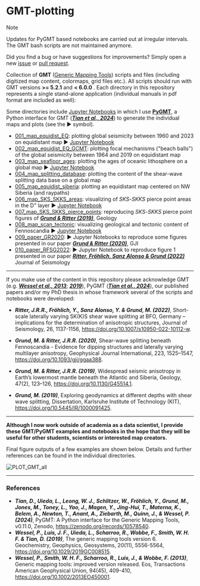 # GMT-plotting
> [!NOTE]  
> Updates for PyGMT based notebooks are carried out at irregular intervals. The GMT bash scripts are not maintained anymore.
> 
> Did you find a bug or have suggestions for improvements? Simply open a new [issue](https://github.com/michaelgrund/GMT-plotting/issues) or [pull request](https://github.com/michaelgrund/GMT-plotting/pulls).


Collection of **GMT** ([Generic Mapping Tools](https://www.generic-mapping-tools.org/)) scripts and files (including digitized map content, colormaps, grid files etc.). All scripts should run with GMT versions **>= 5.2.1** and **< 6.0.0** . Each directory in this repository represents a single stand-alone application (individual manuals in pdf format are included as well):

Some directories include [Jupyter Notebooks](https://jupyter.org/) in which I use [**PyGMT**](https://www.pygmt.org), a Python interface for GMT ([**_Tian et al., 2024_**](https://zenodo.org/records/10578540)) to generate the individual maps and plots (see the :arrow_forward: symbol).

- [001_map_equidist_EQ](https://github.com/michaelgrund/GMT-plotting/tree/master/001_map_equidist_EQ): plotting global seismicity between 1960 and 2023 on equidistant map :arrow_forward: [Jupyter Notebook](https://github.com/michaelgrund/GMT-plotting/tree/master/001_map_equidist_EQ/pygmt_jupyter_notebook/pygmt_plot_equidist_EQs.ipynb)
- [002_map_equidist_EQ_GCMT](https://github.com/michaelgrund/GMT-plotting/tree/master/002_map_equidist_EQ_GCMT): plotting focal mechanisms ("beach balls") of the global seismicity between 1964 and 2019 on equidistant map
- [003_map_seafloor_ages](https://github.com/michaelgrund/GMT-plotting/tree/master/003_map_seafloor_ages): plotting the ages of oceanic lithosphere on a global map :arrow_forward: [Jupyter Notebook](https://github.com/michaelgrund/GMT-plotting/tree/master/003_map_seafloor_ages/pygmt_jupyter_notebook/pygmt_seafloor_ages.ipynb)
- [004_map_splitting_database](https://github.com/michaelgrund/GMT-plotting/tree/master/004_map_splitting_database): plotting the content of the shear-wave splitting data base on a global map
- [005_map_equidist_siberia](https://github.com/michaelgrund/GMT-plotting/tree/master/005_map_equidist_siberia): plotting an equidistant map centered on NW Siberia (and raypaths)
- [006_map_SKS_SKKS_areas](https://github.com/michaelgrund/GMT-plotting/tree/master/006_map_SKS_SKKS_areas): visualizing of _SKS_-_SKKS_ pierce point areas in the D" layer :arrow_forward: [Jupyter Notebook](https://github.com/michaelgrund/GMT-plotting/blob/master/006_map_SKS_SKKS_areas/pygmt_jupyter_notebook/pygmt_SKS_SKKS_areas.ipynb) 
- [007_map_SKS_SKKS_pierce_points](https://github.com/michaelgrund/GMT-plotting/tree/master/007_map_SKS_SKKS_pierce_points): reproducing _SKS_-_SKKS_ pierce point figures of [**_Grund & Ritter (2019)_**](https://doi.org/10.1130/G45514.1), Geology
- [008_map_scan_tectonic](https://github.com/michaelgrund/GMT-plotting/tree/master/008_map_scan_tectonic): visualizing geological and tectonic content of Fennoscandia :arrow_forward: [Jupyter Notebook](https://github.com/michaelgrund/GMT-plotting/tree/master/008_map_scan_tectonic/pygmt_jupyter_notebook/pygmt_map_tectonic_fenno.ipynb)
- [009_paper_GR2020](https://github.com/michaelgrund/GMT-plotting/tree/master/009_paper_GR2020): :arrow_forward: Jupyter Notebooks to reproduce some figures presented in our paper [**_Grund & Ritter (2020)_**](https://doi.org/10.1093/gji/ggaa388), GJI
- [010_paper_RFSG2022](https://github.com/michaelgrund/GMT-plotting/tree/master/010_paper_RFSG2022): :arrow_forward: Jupyter Notebook to reproduce figure 1 presented in our paper [**_Ritter, Fröhlich, Sanz Alonso & Grund (2022)_**](https://doi.org/10.1007/s10950-022-10112-w) Journal of Seismology

---

If you make use of the content in this repository please acknowledge GMT (e.g. [**_Wessel et al., 2013_**](https://doi.org/10.1002/2013EO450001); [**_2019_**](https://doi.org/10.1029/2019GC008515)), PyGMT ([**_Tian et al., 2024_**](https://zenodo.org/records/10578540)), our published papers and/or my PhD thesis in whose framework several of the scripts and notebooks were developed:

- **_Ritter, J.R.R., Fröhlich, Y., Sanz Alonso, Y. & Grund, M. (2022)_**, Short-scale laterally varying SK(K)S shear wave splitting at BFO, Germany – implications for the determination of anisotropic structures, Journal of Seismology, 26, 1137-1156, https://doi.org/10.1007/s10950-022-10112-w.

- **_Grund, M. & Ritter, J.R.R. (2020)_**, Shear-wave splitting beneath Fennoscandia - Evidence for dipping structures and laterally varying multilayer anisotropy, Geophysical Journal International, 223, 1525–1547, https://doi.org/10.1093/gji/ggaa388.

- **_Grund, M. & Ritter, J.R.R. (2019)_**, Widespread seismic anisotropy in Earth’s lowermost mantle beneath the Atlantic and Siberia, Geology, 47(2), 123–126, 
https://doi.org/10.1130/G45514.1.

- **_Grund, M. (2019)_**, Exploring geodynamics at different depths with shear wave splitting, Dissertation, Karlsruhe Institute of Technology (KIT), https://doi.org/10.5445/IR/1000091425. 

---

**Although I now work outside of academia as a data scientist, I provide these GMT/PyGMT examples and notebooks in the hope that they will be useful for other students, scientists or interested map creators.** 

Final figure outputs of a few examples are shown below. Details and further references can be found in the individual directories. 

![PLOT_GMT_all](https://user-images.githubusercontent.com/23025878/59599891-f439ce00-90ff-11e9-82be-5e324fbcc893.png)

---

### References

- **_Tian, D., Uieda, L., Leong, W. J., Schlitzer, W., Fröhlich, Y., Grund, M., Jones, M., Toney, L., Yao, J., Magen, Y., Jing-Hui, T., Materna, K., Belem, A., Newton, T., Anant, A., Ziebarth, M., Quinn, J., & Wessel, P. (2024)_**, PyGMT: A Python interface for the Generic Mapping Tools, v0.11.0, Zenodo, https://zenodo.org/records/10578540.
- **_Wessel, P., Luis, J. F., Uieda, L., Scharroo, R., Wobbe, F., Smith, W. H. F. & Tian, D. (2019)_**, The generic mapping tools version 6. Geochemistry, Geophysics, Geosystems, 20(11), 5556-5564, https://doi.org/10.1029/2019GC008515.
- **_Wessel, P., Smith, W. H. F., Scharroo, R., Luis, J., & Wobbe, F. (2013)_**, Generic mapping tools: improved version released. Eos, Transactions American Geophysical Union, 94(45), 409-410, https://doi.org/10.1002/2013EO450001.
